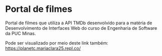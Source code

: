 # Portal de filmes 

Portal de filmes que utiliza a API TMDb desenvolvido para a matéria de Desenvolvimento de Interfaces Web do curso de Engenharia de Software da PUC Minas.

Pode ser visualizado por meio deste link também: https://planetc.mariaclara25.repl.co/
